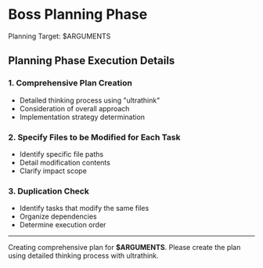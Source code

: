 # Boss Planning Phase

Planning Target: $ARGUMENTS

## Planning Phase Execution Details

### 1. Comprehensive Plan Creation
- Detailed thinking process using "ultrathink"
- Consideration of overall approach
- Implementation strategy determination

### 2. Specify Files to be Modified for Each Task
- Identify specific file paths
- Detail modification contents
- Clarify impact scope

### 3. Duplication Check
- Identify tasks that modify the same files
- Organize dependencies
- Determine execution order

---

Creating comprehensive plan for **$ARGUMENTS**.
Please create the plan using detailed thinking process with ultrathink.

